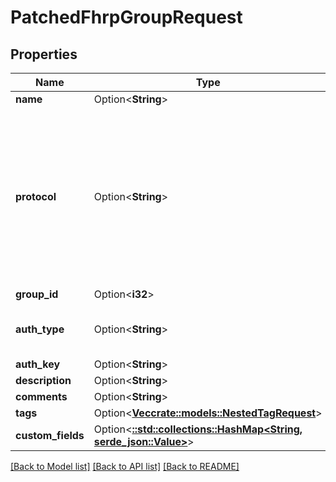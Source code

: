 # PatchedFhrpGroupRequest

## Properties

Name | Type | Description | Notes
------------ | ------------- | ------------- | -------------
**name** | Option<**String**> |  | [optional]
**protocol** | Option<**String**> | * `vrrp2` - VRRPv2 * `vrrp3` - VRRPv3 * `carp` - CARP * `clusterxl` - ClusterXL * `hsrp` - HSRP * `glbp` - GLBP * `other` - Other | [optional]
**group_id** | Option<**i32**> |  | [optional]
**auth_type** | Option<**String**> | * `plaintext` - Plaintext * `md5` - MD5 | [optional]
**auth_key** | Option<**String**> |  | [optional]
**description** | Option<**String**> |  | [optional]
**comments** | Option<**String**> |  | [optional]
**tags** | Option<[**Vec<crate::models::NestedTagRequest>**](NestedTagRequest.md)> |  | [optional]
**custom_fields** | Option<[**::std::collections::HashMap<String, serde_json::Value>**](serde_json::Value.md)> |  | [optional]

[[Back to Model list]](../README.md#documentation-for-models) [[Back to API list]](../README.md#documentation-for-api-endpoints) [[Back to README]](../README.md)


